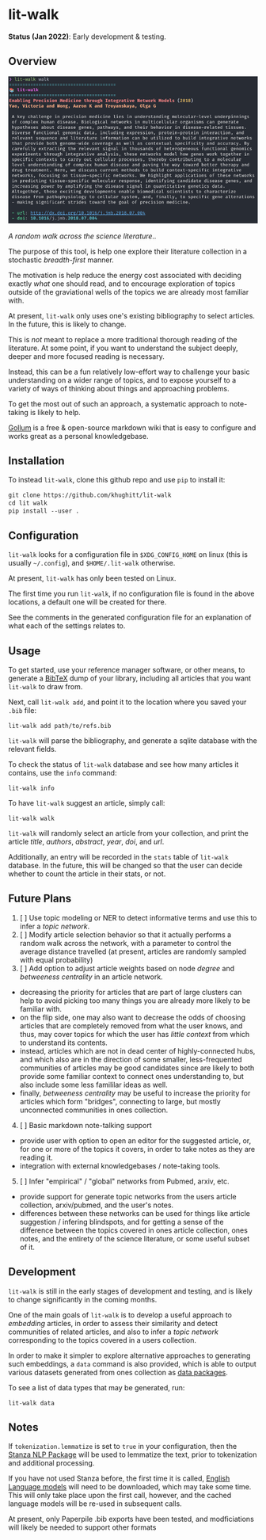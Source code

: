 lit-walk
========

**Status (Jan 2022)**: Early development & testing.

Overview
--------

![lit-walk screenshot](extra/screenshot.png)

_A random walk across the science literature.._

The purpose of this tool, is help one explore their literature collection in a
stochastic _breadth-first_ manner.

The motivation is help reduce the energy cost associated with deciding exactly _what_
one should read, and to encourage exploration of topics outside of the graviational
wells of the topics we are already most familiar with.

At present, `lit-walk` only uses one's existing bibliography to select articles.
In the future, this is likely to change.

This is _not_ meant to replace a more traditional thorough reading of the literature. At
some point, if you want to understand the subject deeply, deeper and more focused
reading is necessary.

Instead, this can be a fun relatively low-effort way to challenge your basic
understanding on a wider range of topics, and to expose yourself to a variety of ways of
thinking about things and approaching problems.

To get the most out of such an approach, a systematic approach to note-taking is
likely to help.

[Gollum](https://github.com/gollum/gollum) is a free & open-source markdown wiki that is
easy to configure and works great as a personal knowledgebase.

Installation
------------

To instead `lit-walk`, clone this github repo and use `pip` to install it:

```
git clone https://github.com/khughitt/lit-walk
cd lit walk
pip install --user .
```

Configuration
-------------

`lit-walk` looks for a configuration file in `$XDG_CONFIG_HOME` on linux (this is
usually `~/.config`), and `$HOME/.lit-walk` otherwise.

At present, `lit-walk` has only been tested on Linux.

The first time you run `lit-walk`, if no configuration file is found in the above
locations, a default one will be created for there.

See the comments in the generated configuration file for an explanation of what each of
the settings relates to.

Usage
-----

To get started, use your reference manager software, or other means, to generate a
[BibTeX](http://www.bibtex.org/) dump of your library, including all articles that you
want `lit-walk` to draw from.

Next, call `lit-walk add`, and point it to the location where you saved your `.bib`
file:

```
lit-walk add path/to/refs.bib
```

`lit-walk` will parse the bibliography, and generate a sqlite database with the relevant
fields.

To check the status of `lit-walk` database and see how many articles it contains, use
the `info` command:

```
lit-walk info
```

To have `lit-walk` suggest an article, simply call:

```
lit-walk walk
```

`lit-walk` will randomly select an article from your collection, and print the article
_title_, _authors_, _abstract_, _year_, _doi_, and _url_.

Additionally, an entry will be recorded in the `stats` table of `lit-walk` database. In
the future, this will be changed so that the user can decide whether to count the
article in their stats, or not.

Future Plans
------------

1. [ ] Use topic modeling or NER to detect informative terms and use this to infer a
   _topic network_.
2. [ ] Modify article selection behavior so that it actually performs a random walk
   across the network, with a parameter to control the average distance travelled (at
   present, articles are randomly sampled with equal probability)
3. [ ] Add option to adjust article weights based on node _degree_ and _betweeness
   centrality_ in an article network.
  - decreasing the priority for articles that are part of large clusters can help to
    avoid picking too many things you are already more likely to be familiar with.
  - on the flip side, one may also want to decrease the odds of choosing articles that
    are completely removed from what the user knows, and thus, may cover topics for
    which the user has _little context_ from which to understand its contents.
  - instead, articles which are not in dead center of highly-connected hubs, and which
    also are in the direction of some smaller, less-frequented communities of articles
    may be good candidates since are likely to both provide some familiar context to
    connect ones understanding to, but also include some less famililar ideas as well.
  - finally, _betweeness centrality_ may be useful to increase the priority for
    articles which form "bridges", connecting to large, but mostly unconnected
    communities in ones collection.
4. [ ] Basic markdown note-talking support
  - provide user with option to open an editor for the suggested article, or, for one or
    more of the topics it covers, in order to take notes as they are reading it.
  - integration with external knowledgebases / note-taking tools.
5. [ ] Infer "empirical" / "global" networks from Pubmed, arxiv, etc.
  - provide support for generate topic networks from the users article collection,
    arxiv/pubmed, and the user's notes.
  - differences between these networks can be used for things like article suggestion /
    infering blindspots, and for getting a sense of the difference between the topics
    covered in ones article collection, ones notes, and the entirety of the science
    literature, or some useful subset of it.

Development
-----------

`lit-walk` is still in the early stages of development and testing, and is likely to
change significantly in the coming months.

One of the main goals of `lit-walk` is to develop a useful approach to _embedding_
articles, in order to assess their similarity and detect communities of related
articles, and also to infer a _topic network_ corresponding to the topics covered in a
users collection.

In order to make it simpler to explore alternative approaches to generating such
embeddings, a `data` command is also provided, which is able to output various datasets
generated from ones collection as [data packages](https://specs.frictionlessdata.io/data-package/).

To see a list of data types that may be generated, run:

```
lit-walk data
```

Notes
-----

If `tokenization.lemmatize` is set to `true` in your configuration, then the
[Stanza NLP Package](https://stanfordnlp.github.io/stanza/) will be used to lemmatize
the text, prior to tokenization and additional processing.

If you have not used Stanza before, the first time it is called, [English Language
models](https://stanfordnlp.github.io/stanza/available_models.html) will need to be
downloaded, which may take some time. This will only take place upon the first call,
however, and the cached language models will be re-used in subsequent calls.

At present, only Paperpile .bib exports have been tested, and modficiations will likely
be needed to support other formats
